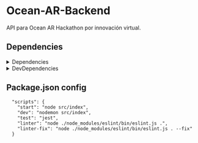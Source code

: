 # Ocean-AR-Backend
API para Ocean AR Hackathon por innovación virtual.

## Dependencies

<details>
<summary>Dependencies </summary>
Express
  
- Istallation 
  
```
npm i express -S
```

Cors
  
- Istallation 
  
```
npm i cors -S
```

Jsonwebtoken
  
- Istallation 
  
```
npm i jsonwebtoken -S
```

Sequelize
  
- Istallation 
  
```
npm i sequelize -S
```

Mysql2
  
- Istallation 
  
```
npm i mysql2 -S
```

</details>


<details>
<summary>DevDependencies </summary>
Nodemon
  
- Installation
  
```
npm install nodemon --save-dev
```

Eslint
  
- Installation
  
```
npm install eslint --save-dev
```

- Configuration file generation
  
```
npm init @eslint/config
```
  
- Eslint rules

```
{
    "env": {
        "commonjs": true,
        "es2021": true,
        "node": true,
        "jest": true
    },
    "extends": [
        "standard"
    ],
    "parserOptions": {
        "ecmaVersion": "latest"
    },
    "rules": {
        "no-unused-vars": "off",
        "indent": ["error", 4],
        "linebreak-style": ["error", "unix"],
        "quotes": ["error", "double"],
        "semi": ["error", "always"]
    }
}
```
 
Jest
  
- Installation
  
```
npm install jest@26.6.0 --save-dev
```
 
</details>

## Package.json config

```
  "scripts": {
    "start": "node src/index",
    "dev": "nodemon src/index",
    "test": "jest",
    "linter": "node ./node_modules/eslint/bin/eslint.js .",
    "linter-fix": "node ./node_modules/eslint/bin/eslint.js . --fix"
  }
```